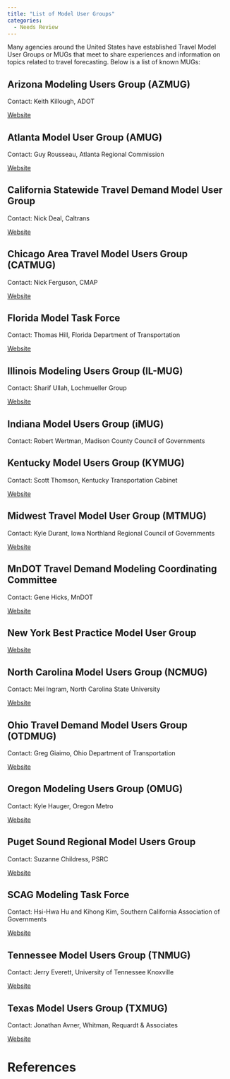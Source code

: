 ```yaml
---
title: "List of Model User Groups"
categories:
  - Needs Review
---
```


Many agencies around the United States have established Travel Model User Groups or MUGs that meet to share experiences and information on topics related to travel forecasting. Below is a list of known MUGs:

Arizona Modeling Users Group (AZMUG)
------------------------------------

Contact: Keith Killough, ADOT

[Website](https://www.azdot.gov/planning/DataandAnalysis/travel-demand-modeling)

Atlanta Model User Group (AMUG)
-------------------------------

Contact: Guy Rousseau, Atlanta Regional Commission

[Website](https://atlantaregional.org/transportation-mobility/modeling/model-users-group-mug/)

California Statewide Travel Demand Model User Group
---------------------------------------------------

Contact: Nick Deal, Caltrans

[Website](http://www.dot.ca.gov/hq/tpp/offices/omsp/statewide_modeling/cstdm_user_group.html)

Chicago Area Travel Model Users Group (CATMUG)
----------------------------------------------

Contact: Nick Ferguson, CMAP

[Website](http://www.cmap.illinois.gov/data/transportation/modeling/catmug)

Florida Model Task Force
------------------------

Contact: Thomas Hill, Florida Department of Transportation

[Website](http://www.fsutmsonline.net/index.php/model_task_f/mtfdocs/)

Illinois Modeling Users Group (IL-MUG)
--------------------------------------

Contact: Sharif Ullah, Lochmueller Group

[Website](https://ilmug.cuuats.org/)

Indiana Model Users Group (iMUG)
--------------------------------

Contact: Robert Wertman, Madison County Council of Governments

Kentucky Model Users Group (KYMUG)
----------------------------------

Contact: Scott Thomson, Kentucky Transportation Cabinet

[Website](https://transportation.ky.gov/planning/pages/traffic-demand-modeling.aspx)

Midwest Travel Model User Group (MTMUG)
---------------------------------------

Contact: Kyle Durant, Iowa Northland Regional Council of Governments

[Website](http://www.mtmug.org/)

MnDOT Travel Demand Modeling Coordinating Committee
---------------------------------------------------

Contact: Gene Hicks, MnDOT

[Website](http://www.dot.state.mn.us/traffic/data/mtdmcc.html)

New York Best Practice Model User Group
---------------------------------------

[Website](https://www.nymtc.org/ABOUT-US/BPM)

North Carolina Model Users Group (NCMUG)
----------------------------------------

Contact: Mei Ingram, North Carolina State University

[Website](https://connect.ncdot.gov/projects/planning/Pages/ModelResearchDevelopment.aspx)

Ohio Travel Demand Model Users Group (OTDMUG)
---------------------------------------------

Contact: Greg Giaimo, Ohio Department of Transportation

[Website](https://www.otdmug.org/wordpress/)

Oregon Modeling Users Group (OMUG)
----------------------------------

Contact: Kyle Hauger, Oregon Metro

[Website](http://www.dot.ca.gov/hq/tpp/offices/omsp/statewide_modeling/cstdm_user_group.html)

Puget Sound Regional Model Users Group
--------------------------------------

Contact: Suzanne Childress, PSRC

[Website](https://www.psrc.org/committee/model-users-group)

SCAG Modeling Task Force
------------------------

Contact: Hsi-Hwa Hu and Kihong Kim, Southern California Association of Governments

[Website](http://www.scag.ca.gov/DataAndTools/Pages/ModelingTaskForce.aspx)

Tennessee Model Users Group (TNMUG)
-----------------------------------

Contact: Jerry Everett, University of Tennessee Knoxville

[Website](https://tnmug.utk.edu/)

Texas Model Users Group (TXMUG)
-------------------------------

Contact: Jonathan Avner, Whitman, Requardt & Associates

[Website](https://www.linkedin.com/in/texas-model-users-group-726718139/)

References
==========

